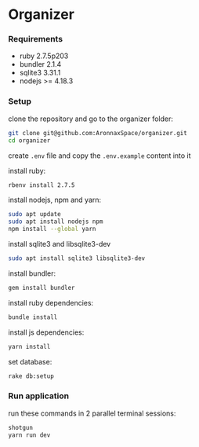 # Organizer

### Requirements

- ruby 2.7.5p203
- bundler 2.1.4
- sqlite3 3.31.1
- nodejs >= 4.18.3

### Setup

clone the repository and go to the organizer folder:
```bash
git clone git@github.com:AronnaxSpace/organizer.git
cd organizer
```

create `.env` file and copy the `.env.example` content into it

install ruby:
```bash
rbenv install 2.7.5
```

install nodejs, npm and yarn:
```bash
sudo apt update
sudo apt install nodejs npm
npm install --global yarn
```

install sqlite3 and libsqlite3-dev
```bash
sudo apt install sqlite3 libsqlite3-dev
```

install bundler:
```bash
gem install bundler
```

install ruby dependencies:
```bash
bundle install
```

install js dependencies:
```bash
yarn install
```

set database:
```bash
rake db:setup
```

### Run application

run these commands in 2 parallel terminal sessions:
```bash
shotgun
yarn run dev
```
